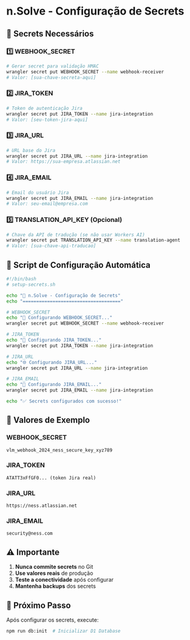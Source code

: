 # n.Solve - Configuração de Secrets

## 🔑 Secrets Necessários

### 1️⃣ **WEBHOOK_SECRET**
```bash
# Gerar secret para validação HMAC
wrangler secret put WEBHOOK_SECRET --name webhook-receiver
# Valor: [sua-chave-secreta-aqui]
```

### 2️⃣ **JIRA_TOKEN**
```bash
# Token de autenticação Jira
wrangler secret put JIRA_TOKEN --name jira-integration
# Valor: [seu-token-jira-aqui]
```

### 3️⃣ **JIRA_URL**
```bash
# URL base do Jira
wrangler secret put JIRA_URL --name jira-integration
# Valor: https://sua-empresa.atlassian.net
```

### 4️⃣ **JIRA_EMAIL**
```bash
# Email do usuário Jira
wrangler secret put JIRA_EMAIL --name jira-integration
# Valor: seu-email@empresa.com
```

### 5️⃣ **TRANSLATION_API_KEY** (Opcional)
```bash
# Chave da API de tradução (se não usar Workers AI)
wrangler secret put TRANSLATION_API_KEY --name translation-agent
# Valor: [sua-chave-api-traducao]
```

## 🚀 Script de Configuração Automática

```bash
#!/bin/bash
# setup-secrets.sh

echo "🔑 n.Solve - Configuração de Secrets"
echo "===================================="

# WEBHOOK_SECRET
echo "📡 Configurando WEBHOOK_SECRET..."
wrangler secret put WEBHOOK_SECRET --name webhook-receiver

# JIRA_TOKEN
echo "🎫 Configurando JIRA_TOKEN..."
wrangler secret put JIRA_TOKEN --name jira-integration

# JIRA_URL
echo "🌐 Configurando JIRA_URL..."
wrangler secret put JIRA_URL --name jira-integration

# JIRA_EMAIL
echo "📧 Configurando JIRA_EMAIL..."
wrangler secret put JIRA_EMAIL --name jira-integration

echo "✅ Secrets configurados com sucesso!"
```

## 🔐 Valores de Exemplo

### WEBHOOK_SECRET
```
vlm_webhook_2024_ness_secure_key_xyz789
```

### JIRA_TOKEN
```
ATATT3xFfGF0... (token Jira real)
```

### JIRA_URL
```
https://ness.atlassian.net
```

### JIRA_EMAIL
```
security@ness.com
```

## ⚠️ Importante

1. **Nunca commite secrets** no Git
2. **Use valores reais** de produção
3. **Teste a conectividade** após configurar
4. **Mantenha backups** dos secrets

## 🎯 Próximo Passo

Após configurar os secrets, execute:
```bash
npm run db:init  # Inicializar D1 Database
```
